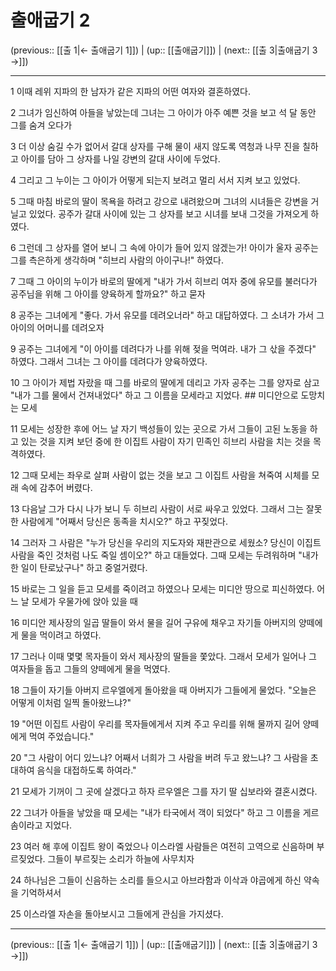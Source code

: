 # 출애굽기 2

(previous:: [[출 1|← 출애굽기 1]]) | (up:: [[출애굽기]]) | (next:: [[출 3|출애굽기 3 →]])

***




1 
이때 레위 지파의 한 남자가 같은 지파의 어떤 여자와 결혼하였다. 



2 
그녀가 임신하여 아들을 낳았는데 그녀는 그 아이가 아주 예쁜 것을 보고 석 달 동안 그를 숨겨 오다가 



3 
더 이상 숨길 수가 없어서 갈대 상자를 구해 물이 새지 않도록 역청과 나무 진을 칠하고 아이를 담아 그 상자를 나일 강변의 갈대 사이에 두었다. 



4 
그리고 그 누이는 그 아이가 어떻게 되는지 보려고 멀리 서서 지켜 보고 있었다. 



5 
그때 마침 바로의 딸이 목욕을 하려고 강으로 내려왔으며 그녀의 시녀들은 강변을 거닐고 있었다. 공주가 갈대 사이에 있는 그 상자를 보고 시녀를 보내 그것을 가져오게 하였다. 



6 
그런데 그 상자를 열어 보니 그 속에 아이가 들어 있지 않겠는가! 아이가 울자 공주는 그를 측은하게 생각하며 "히브리 사람의 아이구나!" 하였다. 



7 
그때 그 아이의 누이가 바로의 딸에게 "내가 가서 히브리 여자 중에 유모를 불러다가 공주님을 위해 그 아이를 양육하게 할까요?" 하고 묻자 



8 
공주는 그녀에게 "좋다. 가서 유모를 데려오너라" 하고 대답하였다. 그 소녀가 가서 그 아이의 어머니를 데려오자 



9 
공주는 그녀에게 "이 아이를 데려다가 나를 위해 젖을 먹여라. 내가 그 삯을 주겠다" 하였다. 그래서 그녀는 그 아이를 데려다가 양육하였다. 



10 
그 아이가 제법 자랐을 때 그를 바로의 딸에게 데리고 가자 공주는 그를 양자로 삼고 "내가 그를 물에서 건져내었다" 하고 그 이름을 모세라고 지었다. ## 미디안으로 도망치는 모세 



11 
모세는 성장한 후에 어느 날 자기 백성들이 있는 곳으로 가서 그들이 고된 노동을 하고 있는 것을 지켜 보던 중에 한 이집트 사람이 자기 민족인 히브리 사람을 치는 것을 목격하였다. 



12 
그때 모세는 좌우로 살펴 사람이 없는 것을 보고 그 이집트 사람을 쳐죽여 시체를 모래 속에 감추어 버렸다. 



13 
다음날 그가 다시 나가 보니 두 히브리 사람이 서로 싸우고 있었다. 그래서 그는 잘못한 사람에게 "어째서 당신은 동족을 치시오?" 하고 꾸짖었다. 



14 
그러자 그 사람은 "누가 당신을 우리의 지도자와 재판관으로 세웠소? 당신이 이집트 사람을 죽인 것처럼 나도 죽일 셈이오?" 하고 대들었다. 그때 모세는 두려워하며 "내가 한 일이 탄로났구나" 하고 중얼거렸다. 



15 
바로는 그 일을 듣고 모세를 죽이려고 하였으나 모세는 미디안 땅으로 피신하였다. 어느 날 모세가 우물가에 앉아 있을 때 



16 
미디안 제사장의 일곱 딸들이 와서 물을 길어 구유에 채우고 자기들 아버지의 양떼에게 물을 먹이려고 하였다. 



17 
그러나 이때 몇몇 목자들이 와서 제사장의 딸들을 쫓았다. 그래서 모세가 일어나 그 여자들을 돕고 그들의 양떼에게 물을 먹였다. 



18 
그들이 자기들 아버지 르우엘에게 돌아왔을 때 아버지가 그들에게 물었다. "오늘은 어떻게 이처럼 일찍 돌아왔느냐?" 



19 
"어떤 이집트 사람이 우리를 목자들에게서 지켜 주고 우리를 위해 물까지 길어 양떼에게 먹여 주었습니다." 



20 
"그 사람이 어디 있느냐? 어째서 너희가 그 사람을 버려 두고 왔느냐? 그 사람을 초대하여 음식을 대접하도록 하여라." 



21 
모세가 기꺼이 그 곳에 살겠다고 하자 르우엘은 그를 자기 딸 십보라와 결혼시켰다. 



22 
그녀가 아들을 낳았을 때 모세는 "내가 타국에서 객이 되었다" 하고 그 이름을 게르솜이라고 지었다. 



23 
여러 해 후에 이집트 왕이 죽었으나 이스라엘 사람들은 여전히 고역으로 신음하며 부르짖었다. 그들이 부르짖는 소리가 하늘에 사무치자 



24 
하나님은 그들이 신음하는 소리를 들으시고 아브라함과 이삭과 야곱에게 하신 약속을 기억하셔서 



25 
이스라엘 자손을 돌아보시고 그들에게 관심을 가지셨다.

***

(previous:: [[출 1|← 출애굽기 1]]) | (up:: [[출애굽기]]) | (next:: [[출 3|출애굽기 3 →]])
